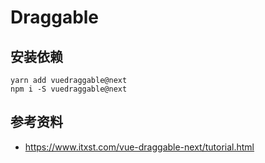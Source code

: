 # Draggable

## 安装依赖
```
yarn add vuedraggable@next
npm i -S vuedraggable@next
```

## 参考资料
- https://www.itxst.com/vue-draggable-next/tutorial.html